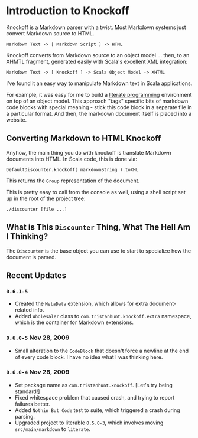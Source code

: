 Introduction to Knockoff
========================

Knockoff is a Markdown parser with a twist. Most Markdown systems just convert
Markdown source to HTML.

    Markdown Text -> [ Markdown Script ] -> HTML

Knockoff converts from Markdown source to an object model ... then, to an XHMTL
fragment, generated easily with Scala's excellent XML integration:

    Markdown Text -> [ Knockoff ] -> Scala Object Model -> XHTML

I've found it an easy way to manipulate Markdown text in Scala applications.

For example, it was easy for me to build a [literate programming][2] environment on
top of an object model. This approach "tags" specific bits of markdown code blocks
with special meaning - stick this code block in a separate file in a particular
format. And then, the markdown document itself is placed into a website.


## Converting Markdown to HTML Knockoff ##

Anyhow, the main thing you do with knockoff is translate Markdown documents into
HTML. In Scala code, this is done via:

    DefaultDiscounter.knockoff( markdownString ).toXML

This returns the `Group` representation of the document.

This is pretty easy to call from the console as well, using a shell script set up
in the root of the project tree:

    ./discounter [file ...]


## What is This `Discounter` Thing, What The Hell Am I Thinking? ##

The `Discounter` is the base object you can use to start to specialize how the
document is parsed.


## Recent Updates ##

### `0.6.1-5`

* Created the `MetaData` extension, which allows for extra document-related info.
* Added `Wholesaler` class to `com.tristanhunt.knockoff.extra` namespace, which
  is the container for Markdown extensions.


### `0.6.0-5` Nov 28, 2009

* Small alteration to the `CodeBlock` that doesn't force a newline at the end of
  every code block. I have no idea what I was thinking here.

### `0.6.0-4` Nov 28, 2009

* Set package name as `com.tristanhunt.knockoff`. [Let's try being standard!]
* Fixed whitespace problem that caused crash, and trying to report failures better.
* Added `Nothin But Code` test to suite, which triggered a crash during parsing.
* Upgraded project to literable `0.5.0-3`, which involves moving `src/main/markdown`
  to `literate`.


[1]: http://scala-lang.org
[2]: http://tristanhunt.com/projects/literable
